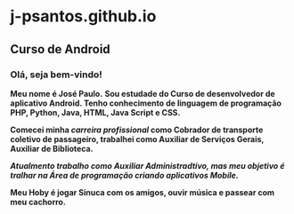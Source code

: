 # j-psantos.github.io
## Curso de Android
### Olá, seja bem-vindo!
**Meu nome é José Paulo.**
**Sou estudade do Curso de desenvolvedor de aplicativo
Android. Tenho conhecimento de linguagem de programação
PHP, Python, Java, HTML, Java Script e CSS.**

**Comecei minha _carreira profissional_ como Cobrador de
transporte coletivo de passageiro, trabalhei como Auxiliar
de Serviços Gerais, Auxiliar de Biblioteca.**

***Atualmento trabalho como Auxiliar Administradtivo,
mas meu objetivo é tralhar na Área de programação
criando aplicativos Mobile.***

__Meu Hoby é jogar Sinuca com
os amigos, ouvir música e
passear com meu cachorro.__
